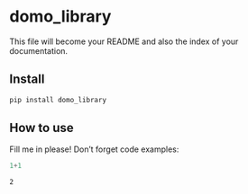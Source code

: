 domo_library
================

<!-- WARNING: THIS FILE WAS AUTOGENERATED! DO NOT EDIT! -->

This file will become your README and also the index of your
documentation.

## Install

``` sh
pip install domo_library
```

## How to use

Fill me in please! Don’t forget code examples:

``` python
1+1
```

    2
